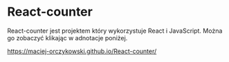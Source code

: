 # React-counter
React-counter jest projektem który wykorzystuje React i JavaScript. Można go zobaczyć klikając w adnotacje poniżej.

https://maciej-orczykowski.github.io/React-counter/
